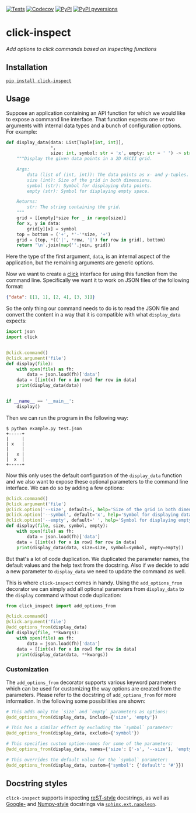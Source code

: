 [![Tests](https://github.com/Dominik1123/click-inspect/workflows/Tests/badge.svg)](https://github.com/Dominik1123/click-inspect/actions?workflow=Tests)
[![Codecov](https://codecov.io/gh/Dominik1123/click-inspect/branch/main/graph/badge.svg)](https://codecov.io/gh/Dominik1123/click-inspect)
[![PyPI](https://img.shields.io/pypi/v/click-inspect.svg)](https://pypi.org/project/click-inspect/)
[![PyPI pyversions](https://img.shields.io/pypi/pyversions/click-inspect.svg?style=flat-square)](https://pypi.org/pypi/click-inspect/)

# click-inspect

*Add options to click commands based on inspecting functions*

## Installation

[`pip install click-inspect`](https://pypi.org/project/click-inspect/)

## Usage

Suppose an application containing an API function for which we would like to expose a command line interface. That function expects one or two arguments with internal data types and a bunch of configuration options. For example:

```python
def display_data(data: List[Tuple[int, int]],
                 *,
                 size: int, symbol: str = 'x', empty: str = ' ') -> str:
    """Display the given data points in a 2D ASCII grid.

    Args:
        data (list of (int, int)): The data points as x- and y-tuples.
        size (int): Size of the grid in both dimensions.
        symbol (str): Symbol for displaying data points.
        empty (str): Symbol for displaying empty space.

    Returns:
        str: The string containing the grid.
    """
    grid = [[empty]*size for _ in range(size)]
    for x, y in data:
        grid[y][x] = symbol
    top = bottom = ('+', *'-'*size, '+')
    grid = (top, *(('|', *row, '|') for row in grid), bottom)
    return '\n'.join(map(''.join, grid))
```

Here the type of the first argument, ``data``, is an internal aspect of the application, but the remaining arguments are generic options.

Now we want to create a [click](https://pypi.org/project/click/) interface for using this function from the command line. Specifically we want it to work on JSON files of the following format:

```json
{"data": [[1, 1], [2, 4], [3, 3]]}
```

So the only thing our command needs to do is to read the JSON file and convert the content in a way that it is compatible with what `display_data` expects:

```python
import json
import click


@click.command()
@click.argument('file')
def display(file):
    with open(file) as fh:
        data = json.load(fh)['data']
    data = [[int(x) for x in row] for row in data]
    print(display_data(data))


if __name__ == '__main__':
    display()
```

Then we can run the program in the following way:

```text
$ python example.py test.json 
+-----+
|     |
| x   |
|     |
|   x |
|  x  |
+-----+
```

Now this only uses the default configuration of the `display_data` function and we also want to expose these optional parameters to the command line interface. We can do so by adding a few options:

```python
@click.command()
@click.argument('file')
@click.option('--size', default=5, help='Size of the grid in both dimensions.')
@click.option('--symbol', default='x', help='Symbol for displaying data points.')
@click.option('--empty', default=' ', help='Symbol for displaying empty space.')
def display(file, size, symbol, empty):
    with open(file) as fh:
        data = json.load(fh)['data']
    data = [[int(x) for x in row] for row in data]
    print(display_data(data, size=size, symbol=symbol, empty=empty))
```

But that's a lot of code duplication. We duplicated the parameter names, the default values and the help text from the docstring.
Also if we decide to add a new parameter to `display_data` we need to update the command as well.

This is where `click-inspect` comes in handy. Using the `add_options_from` decorator we can simply add all optional parameters from `display_data` to the `display` command without code duplication:

```python
from click_inspect import add_options_from

@click.command()
@click.argument('file')
@add_options_from(display_data)
def display(file, **kwargs):
    with open(file) as fh:
        data = json.load(fh)['data']
    data = [[int(x) for x in row] for row in data]
    print(display_data(data, **kwargs))
```

### Customization

The `add_options_from` decorator supports various keyword parameters which can be used for
customizing the way options are created from the parameters. Please refer to the docstring
of `add_options_from` for more information. In the following some possibilities are shown:

```python
# This adds only the `size` and `empty` parameters as options:
@add_options_from(display_data, include={'size', 'empty'})

# This has a similar effect by excluding the `symbol` parameter:
@add_options_from(display_data, exclude={'symbol'})

# This specifies custom option-names for some of the parameters:
@add_options_from(display_data, names={'size': ['-s', '--size'], 'empty': ['-e', '--empty']})

# This overrides the default value for the `symbol` parameter:
@add_options_from(display_data, custom={'symbol': {'default': '#'}})
```

## Docstring styles

`click-inspect` supports inspecting [reST-style](https://www.python.org/dev/peps/pep-0287/) docstrings, as well as [Google-](https://google.github.io/styleguide/pyguide.html#38-comments-and-docstrings) and [Numpy-style](https://numpydoc.readthedocs.io/en/latest/format.html) docstrings via [`sphinx.ext.napoleon`](https://github.com/sphinx-doc/sphinx/tree/master/sphinx/ext/napoleon).
